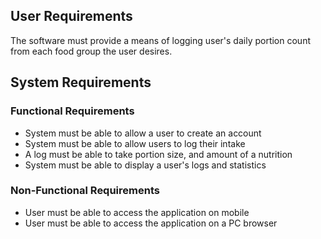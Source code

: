 ## User Requirements

The software must provide a means of logging user's daily portion count from each food group the user desires.


## System Requirements

### Functional Requirements

* System must be able to allow a user to create an account
* System must be able to allow users to log their intake
* A log must be able to take portion size, and amount of a nutrition
* System must be able to display a user's logs and statistics

### Non-Functional Requirements

* User must be able to access the application on mobile
* User must be able to access the application on a PC browser